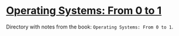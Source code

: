 # [Operating Systems: From 0 to 1](https://github.com/tuhdo/os01)

Directory with notes from the book: `Operating Systems: From 0 to 1`.
